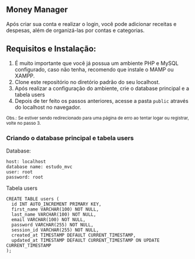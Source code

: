 ## Money Manager

Após criar sua conta e realizar o login, você pode adicionar receitas e despesas, além de organizá-las por contas e categorias.

## Requisitos e Instalação:

1. É muito importante que você já possua um ambiente PHP e MySQL configurado, caso não tenha, recomendo que instale o MAMP ou XAMPP.
2. Clone este repositório no diretório padrão do seu localhost.
3. Após realizar a configuração do ambiente, crie o database principal e a tabela users
4. Depois de ter feito os passos anteriores, acesse a pasta `public` através do localhost no navegador.

<sub>Obs.: Se estiver sendo redirecionado para uma página de erro ao tentar logar ou registrar, volte no passo 3.</sub>

### Criando o database principal e tabela users

Database:
 ```
 host: localhost
 database name: estudo_mvc
 user: root
 password: root
 ```

Tabela users
 ```
 CREATE TABLE users (
   id INT AUTO_INCREMENT PRIMARY KEY,
   first_name VARCHAR(100) NOT NULL,
   last_name VARCHAR(100) NOT NULL,
   email VARCHAR(100) NOT NULL,
   password VARCHAR(255) NOT NULL,
   session_id VARCHAR(255) NOT NULL,
   created_at TIMESTAMP DEFAULT CURRENT_TIMESTAMP,
   updated_at TIMESTAMP DEFAULT CURRENT_TIMESTAMP ON UPDATE CURRENT_TIMESTAMP
 );
```
